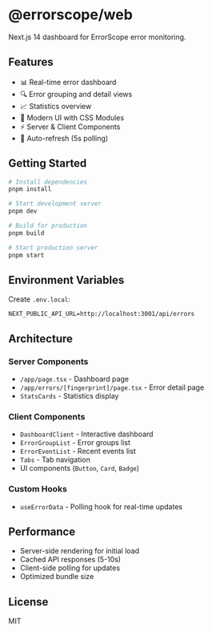 # @errorscope/web

Next.js 14 dashboard for ErrorScope error monitoring.

## Features

- 📊 Real-time error dashboard
- 🔍 Error grouping and detail views
- 📈 Statistics overview
- 🎨 Modern UI with CSS Modules
- ⚡ Server & Client Components
- 🔄 Auto-refresh (5s polling)

## Getting Started

```bash
# Install dependencies
pnpm install

# Start development server
pnpm dev

# Build for production
pnpm build

# Start production server
pnpm start
```

## Environment Variables

Create `.env.local`:

```env
NEXT_PUBLIC_API_URL=http://localhost:3001/api/errors
```

## Architecture

### Server Components
- `/app/page.tsx` - Dashboard page
- `/app/errors/[fingerprint]/page.tsx` - Error detail page
- `StatsCards` - Statistics display

### Client Components
- `DashboardClient` - Interactive dashboard
- `ErrorGroupList` - Error groups list
- `ErrorEventList` - Recent events list
- `Tabs` - Tab navigation
- UI components (`Button`, `Card`, `Badge`)

### Custom Hooks
- `useErrorData` - Polling hook for real-time updates

## Performance

- Server-side rendering for initial load
- Cached API responses (5-10s)
- Client-side polling for updates
- Optimized bundle size

## License

MIT
